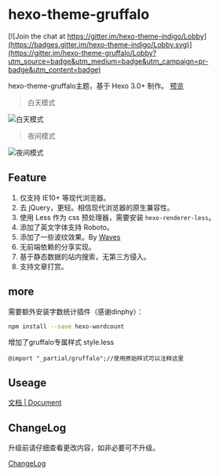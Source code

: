 hexo-theme-gruffalo
================

[![Join the chat at https://gitter.im/hexo-theme-indigo/Lobby](https://badges.gitter.im/hexo-theme-indigo/Lobby.svg)](https://gitter.im/hexo-theme-gruffalo/Lobby?utm_source=badge&utm_medium=badge&utm_campaign=pr-badge&utm_content=badge)

hexo-theme-gruffalo主题，基于 Hexo 3.0+ 制作。 [预览](http://cenxiaoer.com/)

>白天模式

![白天模式](http://huwenzhe.com/blogIndex/images/font1.jpg)

>夜间模式

![夜间模式](http://huwenzhe.com/blogIndex/images/font2.jpg)

## Feature

1. 仅支持 IE10+ 等现代浏览器。
2. 去 jQuery，更轻。相信现代浏览器的原生兼容性。
3. 使用 Less 作为 css 预处理器，需要安装 `hexo-renderer-less`。
4. 添加了英文字体支持 Roboto。
5. 添加了一些波纹效果。By [Waves](https://github.com/fians/Waves)
6. 无前端依赖的分享实现。
7. 基于静态数据的站内搜索，无第三方侵入。
8. 支持文章打赏。

## more
需要额外安装字数统计插件（感谢dinphy）：

```bash
npm install --save hexo-wordcount
```

增加了gruffalo专属样式
style.less
```
@import "_partial/gruffalo";//使用原始样式可以注释这里
```


## Useage

[文档 | Document](https://github.com/dearzoe/hexo-theme-gruffalo/wiki)

## ChangeLog

升级前请仔细查看更改内容，如非必要可不升级。

[ChangeLog](https://github.com/dearzoe/hexo-theme-gruffalo/releases)

